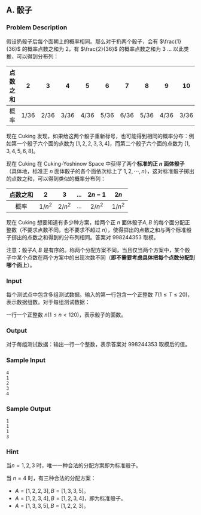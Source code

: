 ## A. 骰子

### Problem Description

假设扔骰子后每个面朝上的概率相同。那么对于扔两个骰子，会有 $\frac{1}{36}$ 的概率点数之和为 $2$，有 $\frac{2}{36}$ 的概率点数之和为 $3$ \... 以此类推，可以得到分布列：

| 点数之和 | 2   | 3   | 4   | 5   | 6   | 7   | 8   | 9   | 10  | 11  | 12  |
|:--------:|:---:|:---:|:---:|:---:|:---:|:---:|:---:|:---:|:---:|:---:|:---:|
| 概率     | 1/36| 2/36| 3/36| 4/36| 5/36| 6/36| 5/36| 4/36| 3/36| 2/36| 1/36|

现在 Cuking 发现，如果给这两个骰子重新标号，也可能得到相同的概率分布：例如第一个骰子六个面的点数为 $[1, 2, 2, 3, 3, 4]$，而第二个骰子六个面的点数为 $[1, 3, 4, 5, 6, 8]$。

现在 Cuking 在 Cuking-Yoshinow Space 中获得了两个**标准的正 $n$ 面体骰子**（具体地，标准正 $n$ 面体骰子的各个面依次标上了 $1, 2, \cdots, n$），这对标准骰子掷出的点数之和，可以得到类似的概率分布列：

| 点数之和 | 2   | 3   | ... | $2n-1$ | $2n$ |
|:--------:|:---:|:---:|:---:|:------:|:----:|
| 概率     | $1/n^2$ | $2/n^2$ | ... | $2/n^2$ | $1/n^2$ |

现在 Cuking 想要知道有多少种方案，给两个正 $n$ 面体骰子$A, B$ 的每个面分配正整数（不要求点数不同，也不要求不超过 $n$），使得掷出的点数之和与两个标准骰子掷出的点数之和得到的分布列相同。答案对 $998244353$ 取模。

注意：骰子$A, B$ 是有序的。称两个分配方案不同，当且仅当两个方案中，某个骰子中某个点数在两个方案中的出现次数不同（**即不需要考虑具体把每个点数分配到哪个面上**）。

### Input

每个测试点中包含多组测试数据。输入的第一行包含一个正整数 $T(1 \leq T \leq 20)$，表示数据组数。对于每组测试数据：

一行一个正整数 $n(1 \leq n < 120)$，表示骰子的面数。

### Output

对于每组测试数据：输出一行一个整数，表示答案对 $998244353$ 取模后的值。

### Sample Input

```plain
4
1
2
3
4
```

### Sample Output

```plain
1
1
1
3
```

### Hint

当$n = 1, 2, 3$ 时，唯一一种合法的分配方案即为标准骰子。

当 $n = 4$ 时，有三种合法的分配方案：
- $A = [1, 2, 2, 3], B = [1, 3, 3, 5]$。
- $A = [1, 2, 3, 4], B = [1, 2, 3, 4]$，即为标准骰子。
- $A = [1, 3, 3, 5], B = [1, 2, 2, 3]$。

